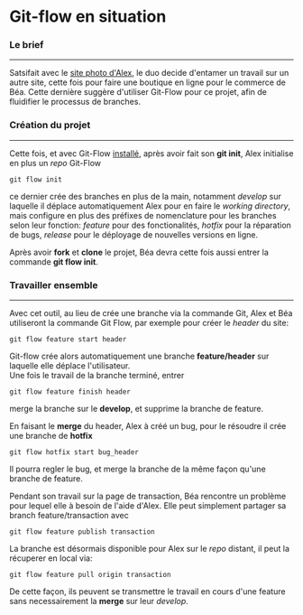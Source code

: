 # Git-flow en situation

### Le brief
___

Satsifait avec le [site photo d'Alex](/git/05-scenario/article.md), le duo decide d'entamer un travail sur un autre site, cette fois pour faire une boutique en ligne pour le commerce de Béa. Cette dernière suggère d'utiliser Git-Flow pour ce projet, afin de fluidifier le processus de branches.  

### Création du projet
___
Cette fois, et avec Git-Flow [installé](/git-flow/install/install.md), après avoir fait son **git init**, Alex initialise en plus un _repo_ Git-Flow
```
git flow init
```
ce dernier crée des branches en plus de la main, notamment _develop_ sur laquelle il déplace automatiquement Alex pour en faire le _working directory_, mais configure en plus des préfixes de nomenclature pour les branches selon leur fonction: _feature_ pour des fonctionalités, _hotfix_ pour la réparation de bugs, _release_ pour le déployage de nouvelles versions en ligne.  

Après avoir **fork** et **clone** le projet, Béa devra cette fois aussi entrer la commande **git flow init**.


### Travailler ensemble
___

Avec cet outil, au lieu de crée une branche via la commande Git, Alex et Béa utiliseront la commande Git Flow, par exemple pour créer le _header_ du site:
```
git flow feature start header
```

Git-flow crée alors automatiquement une branche **feature/header** sur laquelle elle déplace l'utilisateur.  
Une fois le travail de la branche terminé, entrer
```
git flow feature finish header
```
merge la branche sur le **develop**, et supprime la branche de feature.  

En faisant le **merge** du header, Alex à créé un bug, pour le résoudre il crée une branche de **hotfix**
```
git flow hotfix start bug_header
```

Il pourra regler le bug, et merge la branche de la même façon qu'une branche de feature.  

Pendant son travail sur la page de transaction, Béa rencontre un problème pour lequel elle à besoin de l'aide d'Alex. Elle peut simplement partager sa branch feature/transaction avec

```
git flow feature publish transaction
```

La branche est désormais disponible pour Alex sur le _repo_ distant, il peut la récuperer en local via:
```
git flow feature pull origin transaction
```

De cette façon, ils peuvent se transmettre le travail en cours d'une feature sans necessairement la **merge** sur leur _develop_.


<!----------- REF
[installé](https://github.com/Simplon-hdf/cheats-sheets-git-flow/blob/develop/01-install/Install.md)
----------->
